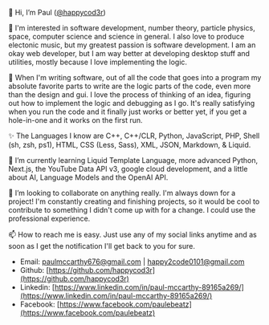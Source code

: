 👋 Hi, I’m Paul ([@happycod3r](https://www.github.com/happycod3r))

👀 I'm interested in software development, number theory, particle physics, space, computer science and science in general.
I also love to produce electonic music, but my greatest passion is software development. I am an okay web developer, but
I am way better at developing desktop stuff and utilities, mostly because I love implementing the logic.

💞️ When I'm writing software, out of all the code that goes into a program my absolute favorite parts to write are the logic
parts of the code, even more than the design and gui. I love the process of thinking of an idea, figuring out how to implement
the logic and debugging as I go. It's really satisfying when you run the code and it finally just works or better yet, if
you get a hole-in-one and it works on the first run.    

✨ The Languages I know are C++, C++/CLR, Python, JavaScript, PHP, Shell (sh, zsh, ps1), HTML, CSS (Less, Sass), XML, JSON, 
Markdown, & Liquid.

🌱 I’m currently learning Liquid Template Language, more advanced Python, Next.js, the YouTube Data API v3, google cloud development,
and a little about AI, Language Models and the OpenAI API.

💞️ I’m looking to collaborate on anything really. I'm always down for a project! I'm constantly creating and finishing projects,
so it would be cool to contribute to something I didn't come up with for a change. I could use the professional experience.

📫 How to reach me is easy. Just use any of my social links anytime and as soon as I get the notification I'll get back to 
you for sure. 
- Email: [paulmccarthy676@gmail.com](mailto:paulmccarthy676@gmail.com) | [happy2code0101@gmail.com](happy2code0101@gmail.com)
- Github: [https://github.com/happycod3r](https://github.com/happycod3r)
- Linkedin: [https://www.linkedin.com/in/paul-mccarthy-89165a269/](https://www.linkedin.com/in/paul-mccarthy-89165a269/)
- Facebook: [https://www.facebook.com/paulebeatz](https://www.facebook.com/paulebeatz)

<!---
happycod3r/happycod3r is a ✨ special ✨ repository because its `README.md` (this file) appears on your GitHub profile.
You can click the Preview link to take a look at your changes.
--->
